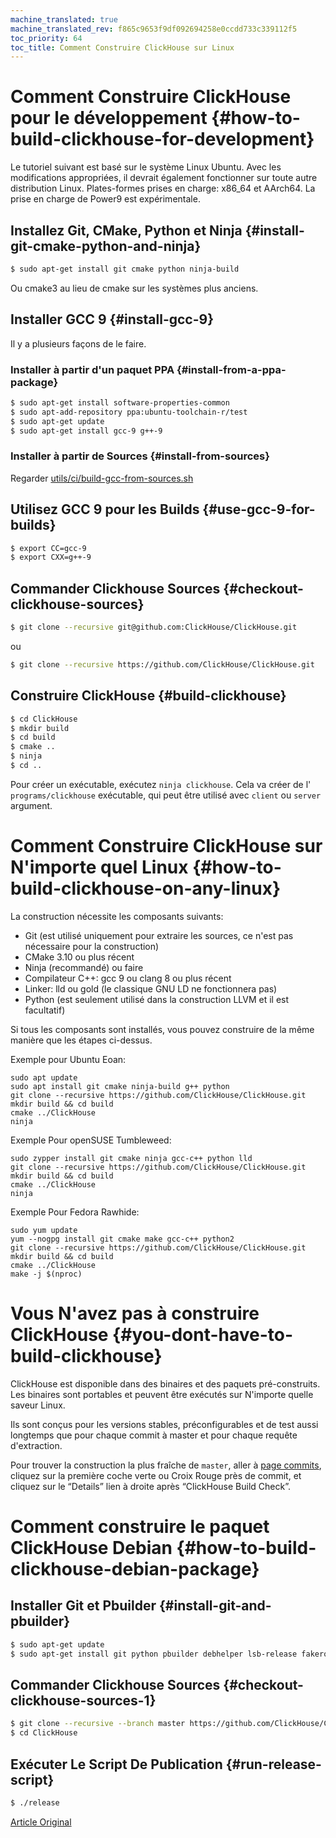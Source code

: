```yaml
---
machine_translated: true
machine_translated_rev: f865c9653f9df092694258e0ccdd733c339112f5
toc_priority: 64
toc_title: Comment Construire ClickHouse sur Linux
---
```


# Comment Construire ClickHouse pour le développement {#how-to-build-clickhouse-for-development}

Le tutoriel suivant est basé sur le système Linux Ubuntu.
Avec les modifications appropriées, il devrait également fonctionner sur toute autre distribution Linux.
Plates-formes prises en charge: x86\_64 et AArch64. La prise en charge de Power9 est expérimentale.

## Installez Git, CMake, Python et Ninja {#install-git-cmake-python-and-ninja}

``` bash
$ sudo apt-get install git cmake python ninja-build
```

Ou cmake3 au lieu de cmake sur les systèmes plus anciens.

## Installer GCC 9 {#install-gcc-9}

Il y a plusieurs façons de le faire.

### Installer à partir d'un paquet PPA {#install-from-a-ppa-package}

``` bash
$ sudo apt-get install software-properties-common
$ sudo apt-add-repository ppa:ubuntu-toolchain-r/test
$ sudo apt-get update
$ sudo apt-get install gcc-9 g++-9
```

### Installer à partir de Sources {#install-from-sources}

Regarder [utils/ci/build-gcc-from-sources.sh](https://github.com/ClickHouse/ClickHouse/blob/master/utils/ci/build-gcc-from-sources.sh)

## Utilisez GCC 9 pour les Builds {#use-gcc-9-for-builds}

``` bash
$ export CC=gcc-9
$ export CXX=g++-9
```

## Commander Clickhouse Sources {#checkout-clickhouse-sources}

``` bash
$ git clone --recursive git@github.com:ClickHouse/ClickHouse.git
```

ou

``` bash
$ git clone --recursive https://github.com/ClickHouse/ClickHouse.git
```

## Construire ClickHouse {#build-clickhouse}

``` bash
$ cd ClickHouse
$ mkdir build
$ cd build
$ cmake ..
$ ninja
$ cd ..
```

Pour créer un exécutable, exécutez `ninja clickhouse`.
Cela va créer de l' `programs/clickhouse` exécutable, qui peut être utilisé avec `client` ou `server` argument.

# Comment Construire ClickHouse sur N'importe quel Linux {#how-to-build-clickhouse-on-any-linux}

La construction nécessite les composants suivants:

-   Git (est utilisé uniquement pour extraire les sources, ce n'est pas nécessaire pour la construction)
-   CMake 3.10 ou plus récent
-   Ninja (recommandé) ou faire
-   Compilateur C++: gcc 9 ou clang 8 ou plus récent
-   Linker: lld ou gold (le classique GNU LD ne fonctionnera pas)
-   Python (est seulement utilisé dans la construction LLVM et il est facultatif)

Si tous les composants sont installés, vous pouvez construire de la même manière que les étapes ci-dessus.

Exemple pour Ubuntu Eoan:

    sudo apt update
    sudo apt install git cmake ninja-build g++ python
    git clone --recursive https://github.com/ClickHouse/ClickHouse.git
    mkdir build && cd build
    cmake ../ClickHouse
    ninja

Exemple Pour openSUSE Tumbleweed:

    sudo zypper install git cmake ninja gcc-c++ python lld
    git clone --recursive https://github.com/ClickHouse/ClickHouse.git
    mkdir build && cd build
    cmake ../ClickHouse
    ninja

Exemple Pour Fedora Rawhide:

    sudo yum update
    yum --nogpg install git cmake make gcc-c++ python2
    git clone --recursive https://github.com/ClickHouse/ClickHouse.git
    mkdir build && cd build
    cmake ../ClickHouse
    make -j $(nproc)

# Vous N'avez pas à construire ClickHouse {#you-dont-have-to-build-clickhouse}

ClickHouse est disponible dans des binaires et des paquets pré-construits. Les binaires sont portables et peuvent être exécutés sur N'importe quelle saveur Linux.

Ils sont conçus pour les versions stables, préconfigurables et de test aussi longtemps que pour chaque commit à master et pour chaque requête d'extraction.

Pour trouver la construction la plus fraîche de `master`, aller à [page commits](https://github.com/ClickHouse/ClickHouse/commits/master), cliquez sur la première coche verte ou Croix Rouge près de commit, et cliquez sur le “Details” lien à droite après “ClickHouse Build Check”.

# Comment construire le paquet ClickHouse Debian {#how-to-build-clickhouse-debian-package}

## Installer Git et Pbuilder {#install-git-and-pbuilder}

``` bash
$ sudo apt-get update
$ sudo apt-get install git python pbuilder debhelper lsb-release fakeroot sudo debian-archive-keyring debian-keyring
```

## Commander Clickhouse Sources {#checkout-clickhouse-sources-1}

``` bash
$ git clone --recursive --branch master https://github.com/ClickHouse/ClickHouse.git
$ cd ClickHouse
```

## Exécuter Le Script De Publication {#run-release-script}

``` bash
$ ./release
```

[Article Original](https://clickhouse.tech/docs/en/development/build/) <!--hide-->
